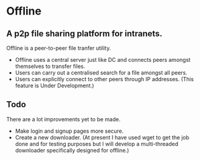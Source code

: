 # Offline
## A p2p file sharing platform for intranets. 
Offline is a peer-to-peer file tranfer utility. 
- Offline uses a central server just like DC and connects peers amongst themselves to transfer files. 
- Users can carry out a centralised search for a file amongst all peers.
- Users can explicitly connect to other peers through IP addresses. (This feature is Under Development.)

## Todo
There are a lot improvements yet to be made. 
- Make login and signup pages more secure.
- Create a new downloader. (At present I have used wget to get the job done and for testing purposes but I will develop a multi-threaded downloader specifically designed for offline.)
